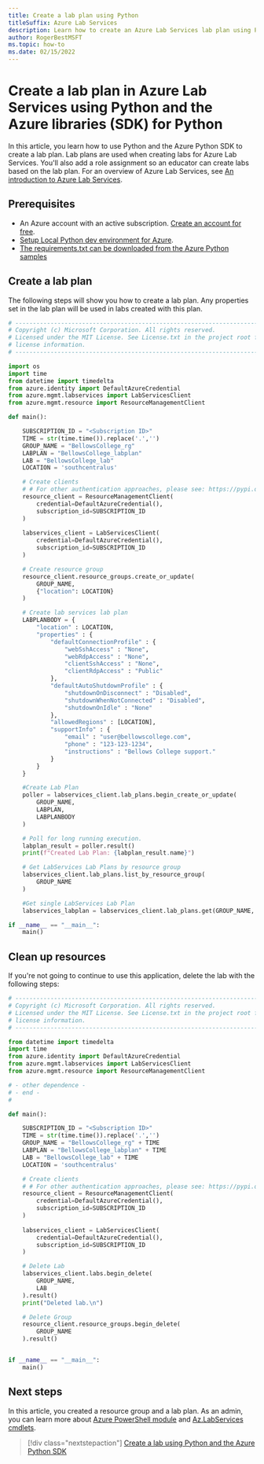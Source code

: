 ```yaml
---
title: Create a lab plan using Python
titleSuffix: Azure Lab Services
description: Learn how to create an Azure Lab Services lab plan using Python and the Azure Python SDK. 
author: RogerBestMSFT
ms.topic: how-to
ms.date: 02/15/2022
---
```


# Create a lab plan in Azure Lab Services using Python and the Azure libraries (SDK) for Python

In this article, you learn how to use Python and the Azure Python SDK to create a lab plan.  Lab plans are used when creating labs for Azure Lab Services.  You'll also add a role assignment so an educator can create labs based on the lab plan.  For an overview of Azure Lab Services, see [An introduction to Azure Lab Services](lab-services-overview.md).

## Prerequisites

- An Azure account with an active subscription. [Create an account for free](https://azure.microsoft.com/free).
- [Setup Local Python dev environment for Azure](/azure/developer/python/configure-local-development-environment).
- [The requirements.txt can be downloaded from the Azure Python samples](https://github.com/Azure-Samples/azure-samples-python-management/blob/main/samples/labservices/requirements.txt)

## Create a lab plan

The following steps will show you how to create a lab plan.  Any properties set in the lab plan will be used in labs created with this plan.

```python
# --------------------------------------------------------------------------
# Copyright (c) Microsoft Corporation. All rights reserved.
# Licensed under the MIT License. See License.txt in the project root for
# license information.
# --------------------------------------------------------------------------

import os
import time
from datetime import timedelta
from azure.identity import DefaultAzureCredential
from azure.mgmt.labservices import LabServicesClient
from azure.mgmt.resource import ResourceManagementClient

def main():

    SUBSCRIPTION_ID = "<Subscription ID>"
    TIME = str(time.time()).replace('.','')
    GROUP_NAME = "BellowsCollege_rg"
    LABPLAN = "BellowsCollege_labplan"
    LAB = "BellowsCollege_lab"
    LOCATION = 'southcentralus'    

    # Create clients
    # # For other authentication approaches, please see: https://pypi.org/project/azure-identity/
    resource_client = ResourceManagementClient(
        credential=DefaultAzureCredential(),
        subscription_id=SUBSCRIPTION_ID
    )
    
    labservices_client = LabServicesClient(
        credential=DefaultAzureCredential(),
        subscription_id=SUBSCRIPTION_ID
    )

    # Create resource group
    resource_client.resource_groups.create_or_update(
        GROUP_NAME,
        {"location": LOCATION}
    )

    # Create lab services lab plan
    LABPLANBODY = {
        "location" : LOCATION,
        "properties" : {
            "defaultConnectionProfile" : {
                "webSshAccess" : "None",
                "webRdpAccess" : "None",
                "clientSshAccess" : "None",
                "clientRdpAccess" : "Public"
            },
            "defaultAutoShutdownProfile" : {
                "shutdownOnDisconnect" : "Disabled",
                "shutdownWhenNotConnected" : "Disabled",
                "shutdownOnIdle" : "None"
            },
            "allowedRegions" : [LOCATION],
            "supportInfo" : {
                "email" : "user@bellowscollege.com",
                "phone" : "123-123-1234",
                "instructions" : "Bellows College support."
            }
        }
    }

    #Create Lab Plan
    poller = labservices_client.lab_plans.begin_create_or_update(
        GROUP_NAME,
        LABPLAN,
        LABPLANBODY
    )

    # Poll for long running execution.
    labplan_result = poller.result()
    print(f"Created Lab Plan: {labplan_result.name}")

    # Get LabServices Lab Plans by resource group
    labservices_client.lab_plans.list_by_resource_group(
        GROUP_NAME
    )

    #Get single LabServices Lab Plan
    labservices_labplan = labservices_client.lab_plans.get(GROUP_NAME, LABPLAN)

if __name__ == "__main__":
    main()
```

## Clean up resources

If you're not going to continue to use this application, delete the lab with the following steps:

```python
# --------------------------------------------------------------------------
# Copyright (c) Microsoft Corporation. All rights reserved.
# Licensed under the MIT License. See License.txt in the project root for
# license information.
# --------------------------------------------------------------------------

from datetime import timedelta
import time
from azure.identity import DefaultAzureCredential
from azure.mgmt.labservices import LabServicesClient
from azure.mgmt.resource import ResourceManagementClient

# - other dependence -
# - end -
#

def main():

    SUBSCRIPTION_ID = "<Subscription ID>"
    TIME = str(time.time()).replace('.','')
    GROUP_NAME = "BellowsCollege_rg" + TIME
    LABPLAN = "BellowsCollege_labplan" + TIME
    LAB = "BellowsCollege_lab" + TIME
    LOCATION = 'southcentralus'    

    # Create clients
    # # For other authentication approaches, please see: https://pypi.org/project/azure-identity/
    resource_client = ResourceManagementClient(
        credential=DefaultAzureCredential(),
        subscription_id=SUBSCRIPTION_ID
    )
    
    labservices_client = LabServicesClient(
        credential=DefaultAzureCredential(),
        subscription_id=SUBSCRIPTION_ID
    )

    # Delete Lab
    labservices_client.labs.begin_delete(
        GROUP_NAME,
        LAB
    ).result()
    print("Deleted lab.\n")

    # Delete Group
    resource_client.resource_groups.begin_delete(
        GROUP_NAME
    ).result()


if __name__ == "__main__":
    main()
```
## Next steps

In this article, you created a resource group and a lab plan.  As an admin, you can learn more about [Azure PowerShell module](/powershell/azure) and [Az.LabServices cmdlets](/powershell/module/az.labservices/).

> [!div class="nextstepaction"]
> [Create a lab using Python and the Azure Python SDK](quick-create-lab-python.md)